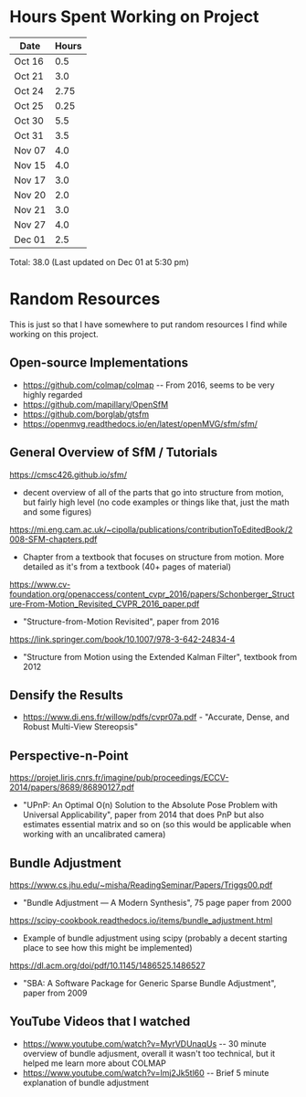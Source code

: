 # Hours Spent Working on Project

| Date   | Hours |
| ------ | ----- |
| Oct 16 | 0.5   |
| Oct 21 | 3.0   |
| Oct 24 | 2.75  |
| Oct 25 | 0.25  |
| Oct 30 | 5.5   |
| Oct 31 | 3.5   |
| Nov 07 | 4.0   |
| Nov 15 | 4.0   |
| Nov 17 | 3.0   |
| Nov 20 | 2.0   |
| Nov 21 | 3.0   |
| Nov 27 | 4.0   |
| Dec 01 | 2.5   | Updated 5:30 pm

Total: 38.0 (Last updated on Dec 01 at 5:30 pm)


# Random Resources

This is just so that I have somewhere to put random resources I find while working on this project. 


## Open-source Implementations

- https://github.com/colmap/colmap -- From 2016, seems to be very highly regarded
- https://github.com/mapillary/OpenSfM
- https://github.com/borglab/gtsfm
- https://openmvg.readthedocs.io/en/latest/openMVG/sfm/sfm/


## General Overview of SfM / Tutorials

https://cmsc426.github.io/sfm/

- decent overview of all of the parts that go into structure from motion, but fairly high level (no code examples or things like that, just the math and some figures)

https://mi.eng.cam.ac.uk/~cipolla/publications/contributionToEditedBook/2008-SFM-chapters.pdf

- Chapter from a textbook that focuses on structure from motion. More detailed as it's from a textbook (40+ pages of material)

https://www.cv-foundation.org/openaccess/content_cvpr_2016/papers/Schonberger_Structure-From-Motion_Revisited_CVPR_2016_paper.pdf

- "Structure-from-Motion Revisited", paper from 2016

https://link.springer.com/book/10.1007/978-3-642-24834-4

- "Structure from Motion using the Extended Kalman Filter", textbook from 2012


## Densify the Results

- https://www.di.ens.fr/willow/pdfs/cvpr07a.pdf - "Accurate, Dense, and Robust Multi-View Stereopsis"


## Perspective-n-Point

https://projet.liris.cnrs.fr/imagine/pub/proceedings/ECCV-2014/papers/8689/86890127.pdf

- "UPnP: An Optimal O(n) Solution to the Absolute Pose Problem with Universal Applicability", paper from 2014 that does PnP but also estimates essential matrix and so on (so this would be applicable when working with an uncalibrated camera)

## Bundle Adjustment

https://www.cs.jhu.edu/~misha/ReadingSeminar/Papers/Triggs00.pdf

- "Bundle Adjustment — A Modern Synthesis", 75 page paper from 2000

https://scipy-cookbook.readthedocs.io/items/bundle_adjustment.html

- Example of bundle adjustment using scipy (probably a decent starting place to see how this might be implemented)

https://dl.acm.org/doi/pdf/10.1145/1486525.1486527

- "SBA: A Software Package for Generic Sparse Bundle Adjustment", paper from 2009

## YouTube Videos that I watched

- https://www.youtube.com/watch?v=MyrVDUnaqUs -- 30 minute overview of bundle adjusment, overall it wasn't too technical, but it helped me learn more about COLMAP
- https://www.youtube.com/watch?v=lmj2Jk5tl60 -- Brief 5 minute explanation of bundle adjustment
